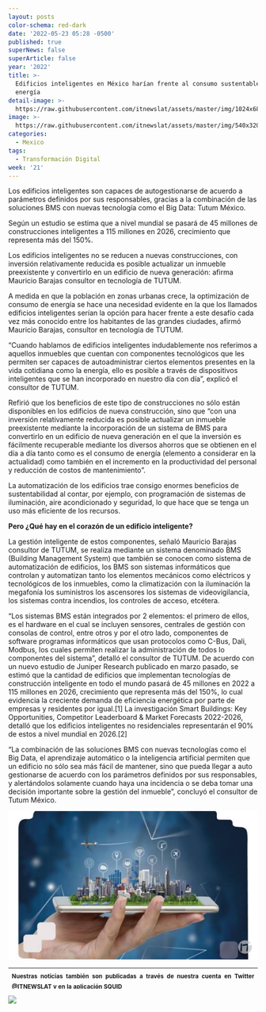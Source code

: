 ```yaml
---
layout: posts
color-schema: red-dark
date: '2022-05-23 05:28 -0500'
published: true
superNews: false
superArticle: false
year: '2022'
title: >-
  Edificios inteligentes en México harían frente al consumo sustentable de
  energía
detail-image: >-
  https://raw.githubusercontent.com/itnewslat/assets/master/img/1024x680/Edificios-Inteligentes-g.jpg
image: >-
  https://raw.githubusercontent.com/itnewslat/assets/master/img/540x320/Edificios-Inteligentes-p.jpg
categories:
  - Mexico
tags:
  - Transformación Digital
week: '21'
---
```

Los edificios inteligentes son capaces de autogestionarse de acuerdo a parámetros definidos por sus responsables, gracias a la combinación de las soluciones BMS con nuevas tecnología como el Big Data: Tutum México.
 
Según un estudio se estima que a nivel mundial se pasará de 45 millones de construcciones inteligentes a  115 millones en 2026, crecimiento que representa más del 150%.
 
Los edificios inteligentes no se reducen a nuevas construcciones, con inversión relativamente reducida es posible actualizar un inmueble preexistente y convertirlo en un edificio de nueva generación: afirma Mauricio Barajas consultor en tecnología de TUTUM.

A medida en que la población en zonas urbanas crece, la optimización de consumo de energía se hace una necesidad evidente en la que los llamados edificios inteligentes serían la opción para hacer frente a este desafío cada vez más conocido entre los habitantes de las grandes ciudades, afirmó Mauricio Barajas, consultor en tecnología de TUTUM.

“Cuando hablamos de edificios inteligentes indudablemente nos referimos a aquellos inmuebles que cuentan con componentes tecnológicos que les permiten ser capaces de autoadministrar ciertos elementos presentes en la vida cotidiana como la energía, ello es posible a través de dispositivos inteligentes que se han incorporado en nuestro día con día”, explicó el consultor de TUTUM.

Refirió que los beneficios de este tipo de construcciones no sólo están disponibles en los edificios de nueva construcción, sino que “con una inversión relativamente reducida es posible actualizar un inmueble preexistente mediante la incorporación de un sistema de BMS para convertirlo en un edificio de nueva generación en el que la inversión es fácilmente recuperable mediante los diversos ahorros que se obtienen en el día a día tanto como es el consumo de energía (elemento a considerar en la actualidad) como también en el incremento en la productividad del personal y reducción de costos de mantenimiento”.

La automatización de los edificios trae consigo enormes beneficios de sustentabilidad al contar, por ejemplo, con programación de sistemas de iluminación, aire acondicionado y seguridad, lo que hace que se tenga un uso más eficiente de los recursos.
 
**Pero ¿Qué hay en el corazón de un edificio inteligente?**

La gestión inteligente de estos componentes, señaló Mauricio Barajas consultor de TUTUM, se realiza mediante un sistema denominado BMS (Building Management System) que también se conocen como sistema de automatización de edificios, los BMS son sistemas informáticos que controlan y automatizan tanto los elementos mecánicos como eléctricos y tecnológicos de los inmuebles, como la climatización con la iluminación la megafonía los suministros los ascensores los sistemas de videovigilancia, los sistemas contra incendios, los controles de acceso, etcétera.

“Los sistemas BMS están integrados por 2 elementos: el primero de ellos, es el hardware en el cual se incluyen sensores, centrales de gestión con consolas de control, entre otros y por el otro lado, componentes de software programas informáticos que usan protocolos como C-Bus, Dali, Modbus, los cuales permiten realizar la administración de todos lo componentes del sistema”, detalló el consultor de TUTUM.
De acuerdo con un nuevo estudio de Juniper Research publicado en marzo pasado, se estimó que la cantidad de edificios que implementan tecnologías de construcción inteligente en todo el mundo pasará de 45 millones en 2022 a 115 millones en 2026, crecimiento que representa más del 150%, lo cual evidencia la creciente demanda de eficiencia energética por parte de empresas y residentes por igual.[1]
La investigación Smart Buildings: Key Opportunities, Competitor Leaderboard & Market Forecasts 2022-2026, detalló que los edificios inteligentes no residenciales representarán el 90% de estos a nivel mundial en 2026.[2]
 
“La combinación de las soluciones BMS con nuevas tecnologías como el Big Data, el aprendizaje automático o la inteligencia artificial permiten que un edificio no sólo sea más fácil de mantener, sino que pueda llegar a auto gestionarse de acuerdo con los parámetros definidos por sus responsables, y alertándolos solamente cuando haya una incidencia o se deba tomar una decisión importante sobre la gestión del inmueble”, concluyó el consultor de Tutum México.

![](https://raw.githubusercontent.com/itnewslat/assets/master/img/540x320/Edificios-Inteligentes-p.jpg)

<table style="height: 42px;" width="569">
<tbody>
<tr>
<td style="text-align: justify;"><sub><strong>Nuestras noticias también son publicadas a través de nuestra cuenta en Twitter <a href="https://twitter.com/itnewslat?lang=es">@ITNEWSLAT</a> y en la aplicación <a href="https://squidapp.co/en/">SQUID</a></strong></sub></td>
</tr>
</tbody>
</table>

<img src="https://tracker.metricool.com/c3po.jpg?hash=56f88a41e39ab42c063cc51676587a04"/>